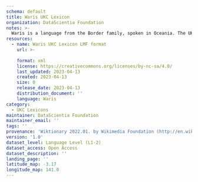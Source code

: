 ```yaml
---
schema: default
title: Waris UKC Lexicon
organization: DataScientia Foundation
notes: >-
  Waris is a language from the Border family, spoken in Oceania. The UKC Lexicon of Waris is represented as a lexico-semantic network. It consists of words, word senses, synsets, as well as sense-level and synset-level relationships.
resources:
  - name: Waris UKC Lexicon LMF format
    url: >-
      
    format: xml
    license: https://creativecommons.org/licenses/by-nc-sa/4.0/
    last_updated: 2023-04-13
    created: 2023-04-13
    size: 0
    release_date: 2023-04-13
    distribution_document: ''
    language: Waris
category:
  - UKC Lexicons
maintainer: DataScientia Foundation
maintainer_email: ''
tags: ''
provenance: 'Wiktionary 2022.01. by Wikimedia Foundation (http://en.wiktionary.org); Princeton WordNet 2.1 by Princeton University (https://wordnet.princeton.edu)'
version: '1.0'
dataset_level: Language Level (L1-2)
dataset_access: Open Access
dataset_description: ''
landing_page: ''
latitude_map: -3.17
longitude_map: 141.0
---
```

